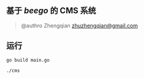 ## 基于 *beego* 的 CMS 系统

> @authro Zhengqian <zhuzhengqian@gmail.com>


## 运行

```Golang
go build main.go

./cms

```